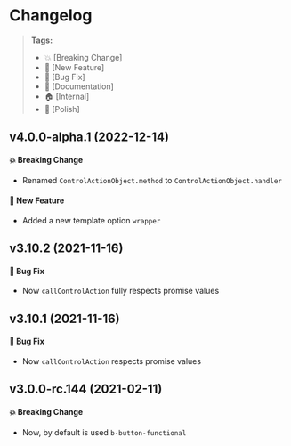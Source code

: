 Changelog
=========

> **Tags:**
> - :boom:       [Breaking Change]
> - :rocket:     [New Feature]
> - :bug:        [Bug Fix]
> - :memo:       [Documentation]
> - :house:      [Internal]
> - :nail_care:  [Polish]

## v4.0.0-alpha.1 (2022-12-14)

#### :boom: Breaking Change

* Renamed `ControlActionObject.method` to `ControlActionObject.handler`

#### :rocket: New Feature

* Added a new template option `wrapper`

## v3.10.2 (2021-11-16)

#### :bug: Bug Fix

* Now `callControlAction` fully respects promise values

## v3.10.1 (2021-11-16)

#### :bug: Bug Fix

* Now `callControlAction` respects promise values

## v3.0.0-rc.144 (2021-02-11)

#### :boom: Breaking Change

* Now, by default is used `b-button-functional`
